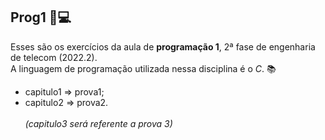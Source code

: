 ## Prog1 📌💻

Esses são os exercícios da aula de **programação 1**, 2ª fase de engenharia de telecom (2022.2). <br> A linguagem de programação utilizada nessa disciplina é o *C*. 📚 <br>

- capitulo1 => prova1;
- capitulo2 => prova2.
<br><br>
*(capitulo3 será referente a prova 3)*
